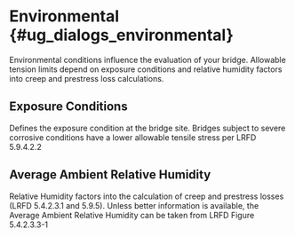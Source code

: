Environmental {#ug_dialogs_environmental}
==============================================
Environmental conditions influence the evaluation of your bridge. Allowable tension limits depend on exposure conditions and relative humidity factors into creep and prestress loss calculations.

Exposure Conditions
---------------------
Defines the exposure condition at the bridge site. Bridges subject to severe corrosive conditions have a lower allowable tensile stress per LRFD 5.9.4.2.2

Average Ambient Relative Humidity
-------------------------------------
Relative Humidity factors into the calculation of creep and prestress losses (LRFD 5.4.2.3.1 and 5.9.5). Unless better information is available, the Average Ambient Relative Humidity can be taken from LRFD Figure 5.4.2.3.3-1  

